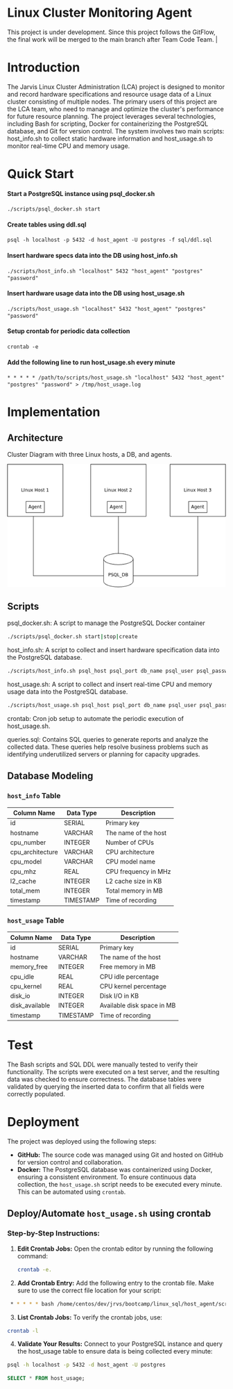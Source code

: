 # Linux Cluster Monitoring Agent
This project is under development. Since this project follows the GitFlow, the final work will be merged to the main branch after Team Code Team.
|

# Introduction
The Jarvis Linux Cluster Administration (LCA) project is designed to monitor and record hardware specifications and resource usage data of a Linux cluster consisting of multiple nodes. The primary users of this project are the LCA team, who need to manage and optimize the cluster's performance for future resource planning. The project leverages several technologies, including Bash for scripting, Docker for containerizing the PostgreSQL database, and Git for version control. The system involves two main scripts: host_info.sh to collect static hardware information and host_usage.sh to monitor real-time CPU and memory usage.

# Quick Start

#### Start a PostgreSQL instance using psql_docker.sh
```  
./scripts/psql_docker.sh start
```

#### Create tables using ddl.sql
```
psql -h localhost -p 5432 -d host_agent -U postgres -f sql/ddl.sql
```

#### Insert hardware specs data into the DB using host_info.sh
```
./scripts/host_info.sh "localhost" 5432 "host_agent" "postgres" "password"
```

#### Insert hardware usage data into the DB using host_usage.sh
```
./scripts/host_usage.sh "localhost" 5432 "host_agent" "postgres" "password"
```

#### Setup crontab for periodic data collection
```
crontab -e
```

#### Add the following line to run host_usage.sh every minute
```
* * * * * /path/to/scripts/host_usage.sh "localhost" 5432 "host_agent" "postgres" "password" > /tmp/host_usage.log
```

# Implementation

## Architecture
Cluster Diagram with three Linux hosts, a DB, and agents.

![Architecture Diagram](assets/architecture.png)

## Scripts

psql_docker.sh: A script to manage the PostgreSQL Docker container
```sh
./scripts/psql_docker.sh start|stop|create
```

host_info.sh: A script to collect and insert hardware specification data into the PostgreSQL database.
```sh
./scripts/host_info.sh psql_host psql_port db_name psql_user psql_password
```

host_usage.sh: A script to collect and insert real-time CPU and memory usage data into the PostgreSQL database.
```sh
./scripts/host_usage.sh psql_host psql_port db_name psql_user psql_password
```

crontab: Cron job setup to automate the periodic execution of host_usage.sh.

queries.sql: Contains SQL queries to generate reports and analyze the collected data. These queries help resolve business problems such as identifying underutilized servers or planning for capacity upgrades.

## Database Modeling

### `host_info` Table

| Column Name        | Data Type | Description                      |
|--------------------|-----------|----------------------------------|
| id                 | SERIAL    | Primary key                      |
| hostname           | VARCHAR   | The name of the host             |
| cpu_number         | INTEGER   | Number of CPUs                   |
| cpu_architecture   | VARCHAR   | CPU architecture                 |
| cpu_model          | VARCHAR   | CPU model name                   |
| cpu_mhz            | REAL      | CPU frequency in MHz             |
| l2_cache           | INTEGER   | L2 cache size in KB              |
| total_mem          | INTEGER   | Total memory in MB               |
| timestamp          | TIMESTAMP | Time of recording                |


### `host_usage` Table

| Column Name  | Data Type | Description                      |
|--------------|-----------|----------------------------------|
| id           | SERIAL    | Primary key                      |
| hostname     | VARCHAR   | The name of the host             |
| memory_free  | INTEGER   | Free memory in MB                |
| cpu_idle     | REAL      | CPU idle percentage              |
| cpu_kernel   | REAL      | CPU kernel percentage            |
| disk_io      | INTEGER   | Disk I/O in KB                   |
| disk_available| INTEGER  | Available disk space in MB       |
| timestamp    | TIMESTAMP | Time of recording                |

# Test
The Bash scripts and SQL DDL were manually tested to verify their functionality. The scripts were executed on a test server, and the resulting data was checked to ensure correctness. The database tables were validated by querying the inserted data to confirm that all fields were correctly populated. 

# Deployment
The project was deployed using the following steps:
- **GitHub:** The source code was managed using Git and hosted on GitHub for version control and collaboration.
- **Docker:** The PostgreSQL database was containerized using Docker, ensuring a consistent environment.
To ensure continuous data collection, the `host_usage.sh` script needs to be executed every minute. This can be automated using `crontab`.

## Deploy/Automate `host_usage.sh` using crontab

### Step-by-Step Instructions:

1. **Edit Crontab Jobs:**
  Open the crontab editor by running the following command:
   ```bash
   crontab -e.
   ```
2. **Add Crontab Entry:**
  Add the following entry to the crontab file. Make sure to use the correct file location for your script:
  ```bash
   * * * * * bash /home/centos/dev/jrvs/bootcamp/linux_sql/host_agent/scripts/host_usage.sh localhost 5432 host_agent      postgres password > /tmp/host_usage.log
  ```
3. **List Crontab Jobs:**
  To verify the crontab jobs, use:
  ```bash
  crontab -l
  ```

4. **Validate Your Results:**
Connect to your PostgreSQL instance and query the host_usage table to ensure data is being collected every minute:
```bash
psql -h localhost -p 5432 -d host_agent -U postgres
```
```sql
SELECT * FROM host_usage;
```







    



